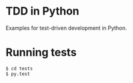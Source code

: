 # TDD in Python

Examples for test-driven development in Python.

# Running tests

    $ cd tests
    $ py.test
